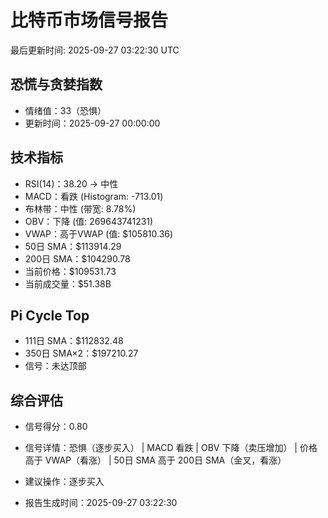 # 比特币市场信号报告

最后更新时间: 2025-09-27 03:22:30 UTC

## 恐慌与贪婪指数
- 情绪值：33（恐惧）
- 更新时间：2025-09-27 00:00:00

## 技术指标
- RSI(14)：38.20 → 中性
- MACD：看跌 (Histogram: -713.01)
- 布林带：中性 (带宽: 8.78%)
- OBV：下降 (值: 269643741231)
- VWAP：高于VWAP (值: $105810.36)
- 50日 SMA：$113914.29
- 200日 SMA：$104290.78
- 当前价格：$109531.73
- 当前成交量：$51.38B

## Pi Cycle Top
- 111日 SMA：$112832.48
- 350日 SMA×2：$197210.27
- 信号：未达顶部

## 综合评估
- 信号得分：0.80
- 信号详情：恐惧（逐步买入） | MACD 看跌 | OBV 下降（卖压增加） | 价格高于 VWAP（看涨） | 50日 SMA 高于 200日 SMA（金叉，看涨）
- 建议操作：逐步买入

- 报告生成时间：2025-09-27 03:22:30